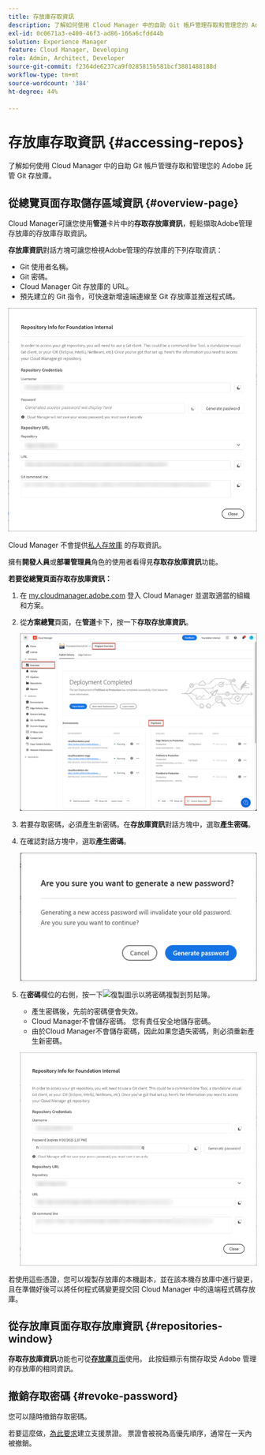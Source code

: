 ```yaml
---
title: 存放庫存取資訊
description: 了解如何使用 Cloud Manager 中的自助 Git 帳戶管理存取和管理您的 Adobe 託管 Git 存放庫。
exl-id: 0c0671a3-e400-46f3-ad86-166a6cfdd44b
solution: Experience Manager
feature: Cloud Manager, Developing
role: Admin, Architect, Developer
source-git-commit: f2364de6237ca9f0285815b581bcf3881488188d
workflow-type: tm+mt
source-wordcount: '384'
ht-degree: 44%

---
```



# 存放庫存取資訊 {#accessing-repos}

了解如何使用 Cloud Manager 中的自助 Git 帳戶管理存取和管理您的 Adobe 託管 Git 存放庫。

## 從總覽頁面存取儲存區域資訊 {#overview-page}

Cloud Manager可讓您使用&#x200B;**管道**&#x200B;卡片中的&#x200B;**存取存放庫資訊**，輕鬆擷取Adobe管理存放庫的存放庫存取資訊。

**存放庫資訊**&#x200B;對話方塊可讓您檢視Adobe管理的存放庫的下列存取資訊：

* Git 使用者名稱。
* Git 密碼。
* Cloud Manager Git 存放庫的 URL。
* 預先建立的 Git 指令，可快速新增遠端連線至 Git 存放庫並推送程式碼。

![存放庫資訊視窗](assets/repository-info.png)

Cloud Manager 不會提供[私人存放庫](private-repositories.md) 的存取資訊。

擁有&#x200B;**開發人員**&#x200B;或&#x200B;**部署管理員**&#x200B;角色的使用者看得見&#x200B;**存取存放庫資訊**&#x200B;功能。

**若要從總覽頁面存取存放庫資訊：**

1. 在 [my.cloudmanager.adobe.com](https://my.cloudmanager.adobe.com/) 登入 Cloud Manager 並選取適當的組織和方案。

1. 從&#x200B;**方案總覽**&#x200B;頁面，在&#x200B;**管道**&#x200B;卡下，按一下&#x200B;**存取存放庫資訊**。

   ![存取管道卡上的存放庫資訊](assets/pipelines-card.png)

1. 若要存取密碼，必須產生新密碼。在&#x200B;**存放庫資訊**&#x200B;對話方塊中，選取&#x200B;**產生密碼**。

1. 在確認對話方塊中，選取&#x200B;**產生密碼**。

   ![確認產生密碼](assets/confirm-generated-password.png)

1. 在&#x200B;**密碼**&#x200B;欄位的右側，按一下![復製圖示](https://spectrum.adobe.com/static/icons/workflow_18/Smock_Copy_18_N.svg)以將密碼複製到剪貼簿。

   * 產生密碼後，先前的密碼便會失效。
   * Cloud Manager不會儲存密碼。 您有責任安全地儲存密碼。
   * 由於Cloud Manager不會儲存密碼，因此如果您遺失密碼，則必須重新產生新密碼。

   ![在存放庫資訊對話方塊中複製密碼](/help/implementing/cloud-manager/managing-code/assets/repository-copy-password.png)

若使用這些憑證，您可以複製存放庫的本機副本，並在該本機存放庫中進行變更，且在準備好後可以將任何程式碼變更提交回 Cloud Manager 中的遠端程式碼存放庫。

## 從存放庫頁面存取存放庫資訊 {#repositories-window}

**存取存放庫資訊**&#x200B;功能也可從&#x200B;[**存放庫**&#x200B;頁面](managing-repositories.md)使用。 此按鈕顯示有關存取受 Adobe 管理的存放庫的相同資訊。

## 撤銷存取密碼 {#revoke-password}

您可以隨時撤銷存取密碼。

若要這麼做，[為此要求](https://experienceleague.adobe.com/zh-hant?support-solution=Experience+Manager&amp;support-tab=home#support)建立支援票證。 票證會被視為高優先順序，通常在一天內被撤銷。
